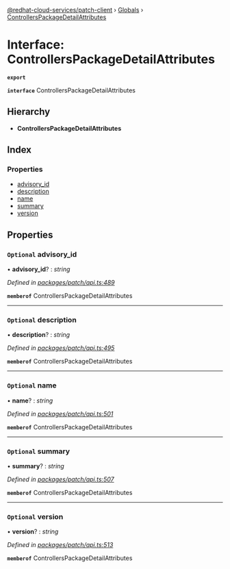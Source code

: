 [@redhat-cloud-services/patch-client](../README.md) › [Globals](../globals.md) › [ControllersPackageDetailAttributes](controllerspackagedetailattributes.md)

# Interface: ControllersPackageDetailAttributes

**`export`** 

**`interface`** ControllersPackageDetailAttributes

## Hierarchy

* **ControllersPackageDetailAttributes**

## Index

### Properties

* [advisory_id](controllerspackagedetailattributes.md#optional-advisory_id)
* [description](controllerspackagedetailattributes.md#optional-description)
* [name](controllerspackagedetailattributes.md#optional-name)
* [summary](controllerspackagedetailattributes.md#optional-summary)
* [version](controllerspackagedetailattributes.md#optional-version)

## Properties

### `Optional` advisory_id

• **advisory_id**? : *string*

*Defined in [packages/patch/api.ts:489](https://github.com/RedHatInsights/javascript-clients/blob/9192949/packages/patch/api.ts#L489)*

**`memberof`** ControllersPackageDetailAttributes

___

### `Optional` description

• **description**? : *string*

*Defined in [packages/patch/api.ts:495](https://github.com/RedHatInsights/javascript-clients/blob/9192949/packages/patch/api.ts#L495)*

**`memberof`** ControllersPackageDetailAttributes

___

### `Optional` name

• **name**? : *string*

*Defined in [packages/patch/api.ts:501](https://github.com/RedHatInsights/javascript-clients/blob/9192949/packages/patch/api.ts#L501)*

**`memberof`** ControllersPackageDetailAttributes

___

### `Optional` summary

• **summary**? : *string*

*Defined in [packages/patch/api.ts:507](https://github.com/RedHatInsights/javascript-clients/blob/9192949/packages/patch/api.ts#L507)*

**`memberof`** ControllersPackageDetailAttributes

___

### `Optional` version

• **version**? : *string*

*Defined in [packages/patch/api.ts:513](https://github.com/RedHatInsights/javascript-clients/blob/9192949/packages/patch/api.ts#L513)*

**`memberof`** ControllersPackageDetailAttributes
